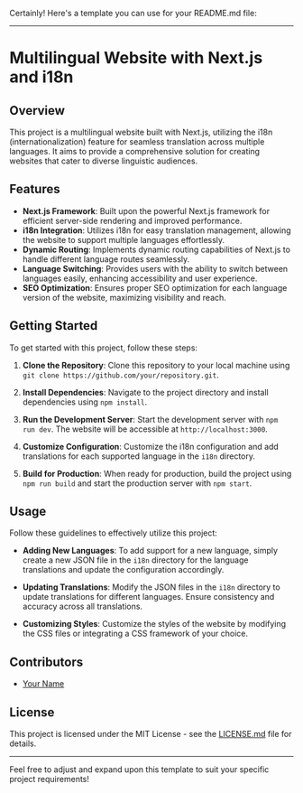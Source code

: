 Certainly! Here's a template you can use for your README.md file:

---

# Multilingual Website with Next.js and i18n

## Overview
This project is a multilingual website built with Next.js, utilizing the i18n (internationalization) feature for seamless translation across multiple languages. It aims to provide a comprehensive solution for creating websites that cater to diverse linguistic audiences.

## Features
- **Next.js Framework**: Built upon the powerful Next.js framework for efficient server-side rendering and improved performance.
- **i18n Integration**: Utilizes i18n for easy translation management, allowing the website to support multiple languages effortlessly.
- **Dynamic Routing**: Implements dynamic routing capabilities of Next.js to handle different language routes seamlessly.
- **Language Switching**: Provides users with the ability to switch between languages easily, enhancing accessibility and user experience.
- **SEO Optimization**: Ensures proper SEO optimization for each language version of the website, maximizing visibility and reach.

## Getting Started
To get started with this project, follow these steps:

1. **Clone the Repository**: Clone this repository to your local machine using `git clone https://github.com/your/repository.git`.

2. **Install Dependencies**: Navigate to the project directory and install dependencies using `npm install`.

3. **Run the Development Server**: Start the development server with `npm run dev`. The website will be accessible at `http://localhost:3000`.

4. **Customize Configuration**: Customize the i18n configuration and add translations for each supported language in the `i18n` directory.

5. **Build for Production**: When ready for production, build the project using `npm run build` and start the production server with `npm start`.

## Usage
Follow these guidelines to effectively utilize this project:

- **Adding New Languages**: To add support for a new language, simply create a new JSON file in the `i18n` directory for the language translations and update the configuration accordingly.

- **Updating Translations**: Modify the JSON files in the `i18n` directory to update translations for different languages. Ensure consistency and accuracy across all translations.

- **Customizing Styles**: Customize the styles of the website by modifying the CSS files or integrating a CSS framework of your choice.

## Contributors
- [Your Name](https://github.com/dice1546)

## License
This project is licensed under the MIT License - see the [LICENSE.md](LICENSE.md) file for details.

---

Feel free to adjust and expand upon this template to suit your specific project requirements!
